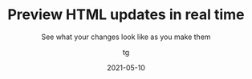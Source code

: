 ---
date: 2021-05-10
title: Preview HTML updates in real time
technologies: [html]
topics: [latest]
author: tg
subtitle: See what your changes look like as you make them
thumbnail: ./thumbnail.png
cardThumbnail: ./card.png
shortVideo:
  poster: ./tip.png
  url: https://youtu.be/3XkXEi5TcuQ=
seealso:
  - title: Preview output of HTML files
    href: https://www.jetbrains.com/help/idea/editing-html-files.html#ws_html_preview_output
leadin: |
  IntelliJ IDEA comes with a built-in preview for HTML, so we can get a good idea of what our changes will look like as we're making them.

---